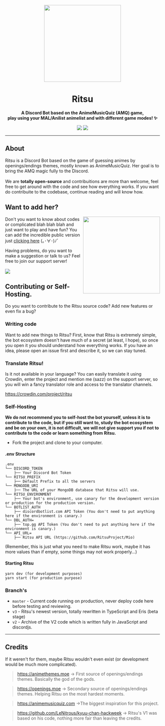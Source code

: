 <p align="center">
<img width=250px src="https://i.imgur.com/d56z25o.png">
</p>
<h1 align="center">
Ritsu
</h1>
   
<p align="center"><b>A Discord Bot based on the AnimeMusicQuiz (AMQ) game, <br>play using your MAL/Anilist animelist and with different game modes! ✨</b></p>

<p align="center">
<a title="Crowdin" target="_blank" href="https://crowdin.com/project/ritsu"><img src="https://badges.crowdin.net/ritsu/localized.svg"></a>
<a href="https://discord.gg/XuDysZg"><img src="https://discordapp.com/api/guilds/764929033723969567/widget.png"></a>
<br>
</p>

---

## About

Ritsu is a Discord Bot based on the game of guessing animes by openings/endings themes, mostly known as AnimeMusicQuiz. Her goal is to bring the AMQ magic fully to the Discord.
<br>
<br>
We are <b>totally open-source</b> and contribuitions are more than welcome, feel free to get around with the code and see how everything works. If you want do contribuite to the codebase, continue reading and will know how.

## Want to add her?

<img src="https://i.imgur.com/USCFUYx.png" width=250px align="right">

Don't you want to know about codes or complicated blah blah blah and just want to play and have fun? You can add the incredible public version just [clicking here](https://ritsu.fun/invite) (｡･∀･)ﾉﾞ

Having problems, do you want to make a suggestion or talk to us? Feel free to join our support server!
<br>
<br>
<a href="https://discord.gg/XuDysZg">
<img src="https://invidget.switchblade.xyz/XuDysZg">
</a>

## Contributing or Self-Hosting.

Do you want to contribute to the Ritsu source code? Add new features or even fix a bug?

### Writing code

Want to add new things to Ritsu? First, know that Ritsu is extremely simple, the bot ecosystem doesn't have much of a secret (at least, I hope), so once you open it you should understand how everything works. If you have an idea, please open an issue first and describe it, so we can stay tuned.

### Translate Ritsu!

Is it not available in your language? You can easily translate it using Crowdin, enter the project and mention me (sazz) on the support server, so you will win a fancy translator role and access to the translator channels.

https://crowdin.com/project/ritsu

### Self-Hosting

**We do not recommend you to self-host the bot yourself, unless it is to contribute to the code, but if you still want to, study the bot ecosystem and be on your own, it is not difficult, we will not give support you if not to contribute to the code or learn something from Ritsu.**

- Fork the project and clone to your computer.

#### .env Structure

```ascii
.env
└── DISCORD_TOKEN
    ├── Your Discord Bot Token
└── RITSU_PREFIX
    ├── Default Prefix to all the servers
└── MONGODB_URI
    ├── The URL of your MongoDB database that Ritsu will use.
└── RITSU_ENVIRONMENT
    ├── Your bot's environment, use canary for the development version or production for the production version.
└── BOTLIST_AUTH
    ├── discordbotlist.com API Token (You don't need to put anything here if the environment is canary.)
└── DBL_AUTH=
    ├── top.gg API Token (You don't need to put anything here if the environment is canary.)
└── API_URL=
    ├── Ritsu API URL (https://github.com/RitsuProject/Mio)
```

(Remember, this is just what you need to make Ritsu work, maybe it has more values ​​than if empty, some things may not work properly...)

#### Starting Ritsu

```
yarn dev (for development purposes)
yarn start (for production purpose)
```

### Branch's

- `master` - Current code running on production, never deploy code here before testing and reviewing.
- `v3` - Ritsu's newest version, totally rewritten in TypeScript and Eris (beta stage)
- `v2` - Archive of the V2 code which is written fully in JavaScript and discordjs.

---

## Credits

If it weren't for them, maybe Ritsu wouldn't even exist (or development would be much more complicated).

> https://animethemes.moe -> First source of openings/endings themes. Basically the god of the gods.

> https://openings.moe -> Secondary source of openings/endings themes. Helping Ritsu on the most hardest moments.

> https://animemusicquiz.com ->The biggest inspiration for this project.

> https://github.com/LeNitrous/kyuu-chan-hackweek -> Ritsu's V1 was based on his code, nothing more fair than leaving the credits.
